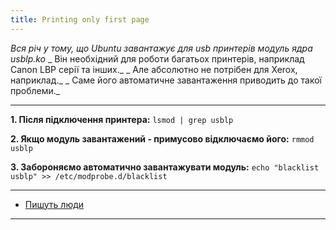 ```yaml
---
title: Printing only first page
---
```


_Вся річ у тому, що Ubuntu завантажує для usb принтерів модуль ядра usblp.ko_
_ Він необхідний для роботи багатьох принтерів, наприклад Canon LBP серії та інших._
_ Але абсолютно не потрібен для Xerox, наприклад._
_ Саме його автоматичне завантаження приводить до такої проблеми._

-----
**1. Після підключення принтера:**
`lsmod | grep usblp`

**2. Якщо модуль завантажений - примусово відключаємо його:**
`rmmod usblp`

**3. Забороняємо автоматично завантажувати модуль:**
`echo "blacklist usblp" >> /etc/modprobe.d/blacklist`

-----

* <a href="http://forum.ubuntu.ru/index.php?topic=290261.0">Пишуть люди</a>

-----